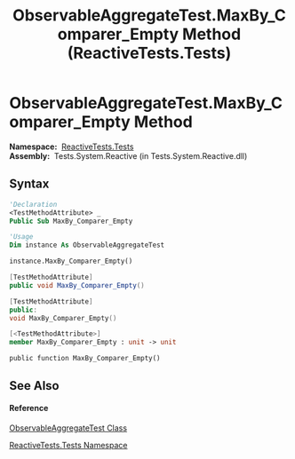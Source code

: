 ﻿---
title: ObservableAggregateTest.MaxBy_Comparer_Empty Method  (ReactiveTests.Tests)
TOCTitle: MaxBy_Comparer_Empty Method
ms:assetid: M:ReactiveTests.Tests.ObservableAggregateTest.MaxBy_Comparer_Empty
ms:mtpsurl: https://msdn.microsoft.com/en-us/library/reactivetests.tests.observableaggregatetest.maxby_comparer_empty(v=VS.103)
ms:contentKeyID: 36619772
ms.date: 06/28/2011
mtps_version: v=VS.103
f1_keywords:
- ReactiveTests.Tests.ObservableAggregateTest.MaxBy_Comparer_Empty
dev_langs:
- CSharp
- JScript
- VB
- FSharp
- c++
---

# ObservableAggregateTest.MaxBy\_Comparer\_Empty Method

**Namespace:**  [ReactiveTests.Tests](hh289046\(v=vs.103\).md)  
**Assembly:**  Tests.System.Reactive (in Tests.System.Reactive.dll)

## Syntax

``` vb
'Declaration
<TestMethodAttribute> _
Public Sub MaxBy_Comparer_Empty
```

``` vb
'Usage
Dim instance As ObservableAggregateTest

instance.MaxBy_Comparer_Empty()
```

``` csharp
[TestMethodAttribute]
public void MaxBy_Comparer_Empty()
```

``` c++
[TestMethodAttribute]
public:
void MaxBy_Comparer_Empty()
```

``` fsharp
[<TestMethodAttribute>]
member MaxBy_Comparer_Empty : unit -> unit 
```

``` jscript
public function MaxBy_Comparer_Empty()
```

## See Also

#### Reference

[ObservableAggregateTest Class](hh314823\(v=vs.103\).md)

[ReactiveTests.Tests Namespace](hh289046\(v=vs.103\).md)

